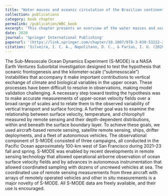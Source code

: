 ```yaml
---
title: "Water masses and oceanic circulation of the Brazilian continental margin and adjacent abyssal plain"
collection: publications
category: book chapter
permalink: /publication/WBC_book
excerpt: 'This chapter presents an overview of the water masses and oceanic circulation of the Brazilian Continental Margin (BCM) and the adjacent abyssal plain.'
date: 2020
journal: 'Springer International Publishing'
paperurl: '(https://link.springer.com/chapter/10.1007/978-3-030-53222-2_2)'
citation: 'Silveira, I. C. A., Napolitano, D. C., & Farias, I. U. (2020). Water masses and oceanic circulation of the Brazilian continental margin and adjacent abyssal plain. Brazilian deep-sea biodiversity, 7-36.'
---
```


The Sub-Mesoscale Ocean Dynamics Experiment (S-MODE) is a NASA Earth Ventures Suborbital investigation designed to test the hypothesis that oceanic frontogenesis and the kilometer-scale (“submesoscale”) instabilities that accompany it make important contributions to vertical exchange of climate and biological variables in the upper ocean. These processes have been difficult to resolve in observations, making model validation challenging. A necessary step toward testing the hypothesis was to make accurate measurements of upper-ocean velocity fields over a broad range of scales and to relate them to the observed variability of vertical transport and surface forcing. A further goal was to examine the relationship between surface velocity, temperature, and chlorophyll measured by remote sensing and their depth-dependent distributions, within and beneath the surface boundary layer. To achieve these goals, we used aircraft-based remote sensing, satellite remote sensing, ships, drifter deployments, and a fleet of autonomous vehicles. The observational component of S-MODE consisted of three campaigns, all conducted in the Pacific Ocean approximately 100-km west of San Francisco during 2021–23 fall and spring. S-MODE was enabled by recent developments in remote sensing technology that allowed operational airborne observation of ocean surface velocity fields and by advances in autonomous instrumentation that allowed coordinated sampling with dozens of uncrewed vehicles at sea. The coordinated use of remote sensing measurements from three aircraft with arrays of remotely operated vehicles and other in situ measurements is a major novelty of S-MODE. All S-MODE data are freely available, and their use is encouraged.
